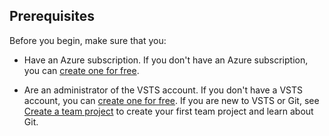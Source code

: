## Prerequisites

Before you begin, make sure that you:

* Have an Azure subscription. If you don't have an Azure subscription, you can [create one for free](https://azure.microsoft.com/free/?WT.mc_id=A261C142F).

* Are an administrator of the VSTS account. If you don't have a VSTS account, you can [create one for free](https://go.microsoft.com/fwlink/?LinkId=307137). If you are new to VSTS or Git, see [Create a team project](https://www.visualstudio.com/docs/setup-admin/create-team-project) to create your first team project and learn about Git.